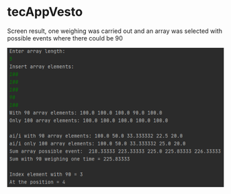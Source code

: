 <h1>tecAppVesto</h1>

<p>Screen result, оne weighing was carried out and an array was selected with possible events where there could be 90</p>
<img src=https://raw.githubusercontent.com/CuteFix/tecAppVesto/main/task/output1.png></img>
